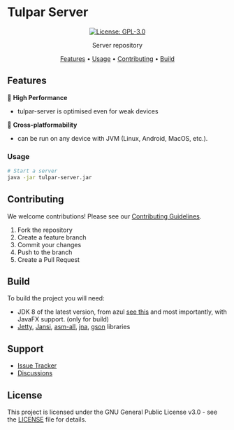 # Tulpar Server

<div align="center">

[![License: GPL-3.0](https://img.shields.io/badge/License-GPL%203.0-blue.svg)](https://www.gnu.org/licenses/gpl-3.0)


Server repository

[Features](#features) •
[Usage](#usage) •
[Contributing](#contributing) •
[Build](#build)

</div>

## Features

🚀 **High Performance**
- tulpar-server is optimised even for weak devices

🔄 **Cross-platformability**
- can be run on any device with JVM (Linux, Android, MacOS, etc.).

### Usage

```bash
# Start a server
java -jar tulpar-server.jar
```

## Contributing

We welcome contributions! Please see our [Contributing Guidelines](CONTRIBUTING.md).

1. Fork the repository
2. Create a feature branch
3. Commit your changes
4. Push to the branch
5. Create a Pull Request

## Build

To build the project you will need:
- JDK 8 of the latest version, from azul [see this](https://www.azul.com/downloads/?version=java-8-lts&architecture=x86-64-bit&package=jdk-fx#zulu) and most importantly, with JavaFX support. (only for build)
- [Jetty](https://github.com/jetty/jetty.project), [Jansi](https://github.com/fusesource/jansi), [asm-all](https://github.com/stephengold/asm), [jna](https://github.com/java-native-access/jna), [gson](https://github.com/google/gson) libraries

## Support

- [Issue Tracker](https://github.com/nuros-linux/tulpar-server/issues)
- [Discussions](https://github.com/nuros-linux/tulpar-server/discussions)

## License

This project is licensed under the GNU General Public License v3.0 - see the [LICENSE](LICENSE) file for details.
